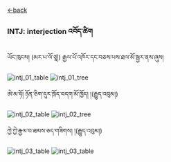 [<-back](bo/ཚིག་གཤིས་/UD_POS.md)


### INTJ: interjection འབོད་ཚིག
ཡོང་ཁུངས། (མར་པ་ལོ་ཙཱ།) རྒྱལ་པོ་འཁོར་དང་བཅས་པས་ཐལ་མོ་སྦྱར་ནས་ཞུས།

![intj_01_table](../../bo/table_images/INTJ_01.png)
![intj_01_tree](../../bo/tree_images/INTJ_01.png)

ཨེ་མ་ཧོ། ཉོན་ཅིག་དུར་ཁྲོད་བདག་མོ་ཁྱོད། །(རྒྱུད་འབུམ།)

![intj_02_table](../../bo/table_images/INTJ_02.png)
![intj_02_tree](../../bo/tree_images/INTJ_02.png)

ཀྱེ་ཀྱེ་རྒྱལ་བ་ཐམས་ཅད་གཟིགས། །(རྒྱུད་འབུམ།)

![intj_03_table](../../bo/table_images/INTJ_03.png)
![intj_03_table](../../bo/tree_images/INTJ_03.png)